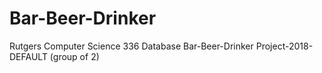 # Bar-Beer-Drinker
Rutgers Computer Science 336 Database Bar-Beer-Drinker Project-2018- DEFAULT (group of 2)
